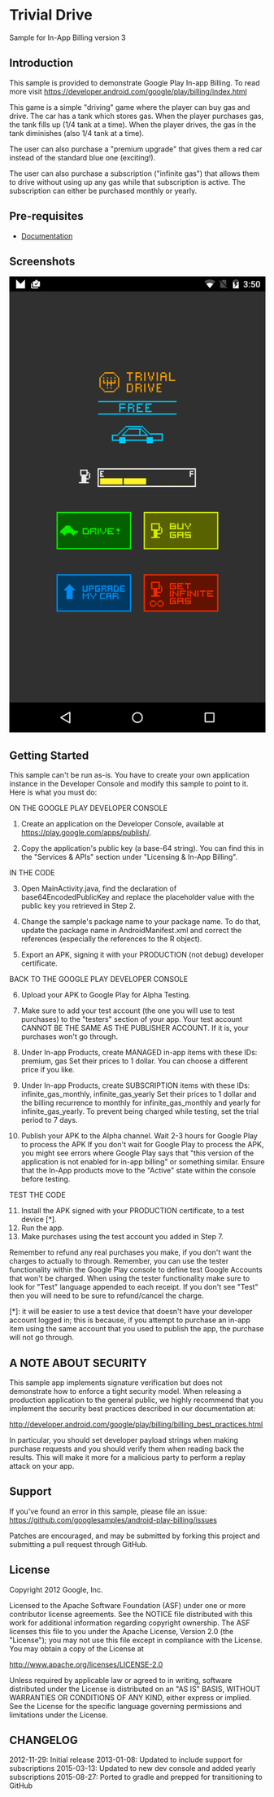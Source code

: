 Trivial Drive
============

Sample for In-App Billing version 3

Introduction
------------

This sample is provided to demonstrate Google Play In-app Billing. To read
more visit https://developer.android.com/google/play/billing/index.html

This game is a simple "driving" game where the player can buy gas
and drive. The car has a tank which stores gas. When the player purchases
gas, the tank fills up (1/4 tank at a time). When the player drives, the gas
in the tank diminishes (also 1/4 tank at a time).

The user can also purchase a "premium upgrade" that gives them a red car
instead of the standard blue one (exciting!).

The user can also purchase a subscription ("infinite gas") that allows them
to drive without using up any gas while that subscription is active. The
subscription can either be purchased monthly or yearly.

Pre-requisites
--------------

- [Documentation](https://developer.android.com/google/play/billing/billing_overview.html)

Screenshots
-----------
![Screenshot1](playstore/screenshot1.png)

Getting Started
---------------

This sample can't be run as-is. You have to create your own
application instance in the Developer Console and modify this
sample to point to it. Here is what you must do:

ON THE GOOGLE PLAY DEVELOPER CONSOLE

1. Create an application on the Developer Console, available at
   https://play.google.com/apps/publish/.

2. Copy the application's public key (a base-64 string). You can find this in
   the "Services & APIs" section under "Licensing & In-App Billing".

IN THE CODE

3. Open MainActivity.java, find the declaration of base64EncodedPublicKey and
   replace the placeholder value with the public key you retrieved in Step 2.

4. Change the sample's package name to your package name. To do that, update the
   package name in AndroidManifest.xml and correct the references (especially the
   references to the R object).

5. Export an APK, signing it with your PRODUCTION (not debug) developer certificate.

BACK TO THE GOOGLE PLAY DEVELOPER CONSOLE

6. Upload your APK to Google Play for Alpha Testing.

7. Make sure to add your test account (the one you will use to test purchases)
   to the "testers" section of your app. Your test account CANNOT BE THE SAME AS
   THE PUBLISHER ACCOUNT. If it is, your purchases won't go through.

8. Under In-app Products, create MANAGED in-app items with these IDs:
       premium, gas
   Set their prices to 1 dollar. You can choose a different price if you like.

9. Under In-app Products, create SUBSCRIPTION items with these IDs:
       infinite_gas_monthly, infinite_gas_yearly
   Set their prices to 1 dollar and the billing recurrence to monthly for
   infinite_gas_monthly and yearly for infinite_gas_yearly. To prevent being charged
   while testing, set the trial period to 7 days.

10. Publish your APK to the Alpha channel. Wait 2-3 hours for Google Play to process the APK
   If you don't wait for Google Play to process the APK, you might see errors where Google Play
   says that "this version of the application is not enabled for in-app billing" or something
   similar. Ensure that the In-App products move to the "Active" state within the console before
   testing.

TEST THE CODE

11. Install the APK signed with your PRODUCTION certificate, to a
test device [*].
12. Run the app.
13. Make purchases using the test account you added in Step 7.

Remember to refund any real purchases you make, if you don't want the
charges to actually to through. Remember, you can use the tester functionality within
the Google Play console to define test Google Accounts that won't be charged.
When using the tester functionality make sure to look for "Test" language appended
to each receipt. If you don't see "Test" then you will need to be sure to refund/cancel
the charge.

[*]: it will be easier to use a test device that doesn't have your
developer account logged in; this is because, if you attempt to purchase
an in-app item using the same account that you used to publish the app,
the purchase will not go through.

A NOTE ABOUT SECURITY
---------------------

This sample app implements signature verification but does not demonstrate
how to enforce a tight security model. When releasing a production application
to the general public, we highly recommend that you implement the security best
practices described in our documentation at:

http://developer.android.com/google/play/billing/billing_best_practices.html

In particular, you should set developer payload strings when making purchase
requests and you should verify them when reading back the results. This will make
it more for a malicious party to perform a replay attack on your app.

Support
-------
If you've found an error in this sample, please file an issue:
https://github.com/googlesamples/android-play-billing/issues

Patches are encouraged, and may be submitted by forking this project and
submitting a pull request through GitHub.

License
-------
Copyright 2012 Google, Inc.

Licensed to the Apache Software Foundation (ASF) under one or more contributor
license agreements.  See the NOTICE file distributed with this work for
additional information regarding copyright ownership.  The ASF licenses this
file to you under the Apache License, Version 2.0 (the "License"); you may not
use this file except in compliance with the License.  You may obtain a copy of
the License at

  http://www.apache.org/licenses/LICENSE-2.0

Unless required by applicable law or agreed to in writing, software
distributed under the License is distributed on an "AS IS" BASIS, WITHOUT
WARRANTIES OR CONDITIONS OF ANY KIND, either express or implied.  See the
License for the specific language governing permissions and limitations under
the License.

CHANGELOG
---------

   2012-11-29: Initial release
   2013-01-08: Updated to include support for subscriptions
   2015-03-13: Updated to new dev console and added yearly subscriptions
   2015-08-27: Ported to gradle and prepped for transitioning to GitHub
